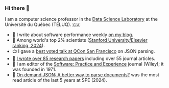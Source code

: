### Hi there 👋

I am a computer science professor in the [Data Science Laboratory](https://dot-lab.teluq.ca/en/) at the Université du Québec (TÉLUQ). :canada:

- :newspaper: I write about software performance weekly [on my blog](https://lemire.me/blog/).
- :school: Among world's top 2% scientists ([Stanford University/Elsevier ranking, 2024](https://elsevier.digitalcommonsdata.com/datasets/btchxktzyw/7)).
- :tv: I gave a [best voted talk at QCon San Francisco](https://www.youtube.com/watch?v=wlvKAT7SZIQ) on JSON parsing.
- :page_facing_up: [I wrote over 85 research papers](https://lemire.me/en/#publications) including over 55 journal articles.
- 📖 I am editor of the [Software: Practice and Experience](https://onlinelibrary.wiley.com/journal/1097024x) journal (Wiley); it was founded in 1971.
- 📎 [On‐demand JSON: A better way to parse documents?](https://onlinelibrary.wiley.com/doi/10.1002/spe.3313) was the most read article of the last 5 years at SPE (2024).
